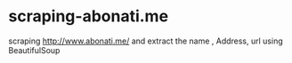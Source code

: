 # scraping-abonati.me
scraping http://www.abonati.me/ and extract the name , Address, url  using BeautifulSoup 
